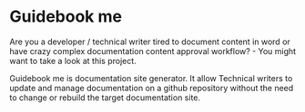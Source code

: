 # Guidebook me

Are you a developer / technical writer tired to document content in word or have crazy complex documentation content approval workflow? - You might want to take a look at this project.

Guidebook me is documentation site generator.
It allow Technical writers to update and manage documentation on a github repository without the need to change or rebuild the target documentation site.
